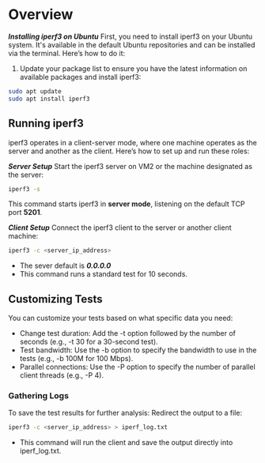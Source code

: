 # Overview

***Installing iperf3 on Ubuntu***
First, you need to install iperf3 on your Ubuntu system. It's available in the default Ubuntu repositories and can be installed via the terminal. Here’s how to do it:

1. Update  your package list to ensure you have the latest information on available packages and install iperf3:

```bash
sudo apt update
sudo apt install iperf3
```

## Running iperf3

iperf3 operates in a client-server mode, where one machine operates as the server and another as the client. Here’s how to set up and run these roles:

***Server Setup***
Start the iperf3 server on VM2 or the machine designated as the server:

```bash
iperf3 -s
```

This command starts iperf3 in **server mode**, listening on the default TCP port **5201**.

***Client Setup***
Connect the iperf3 client to the server or another client machine:

```bash
iperf3 -c <server_ip_address>
```

- The sever default is ***0.0.0.0***
- This command runs a standard test for 10 seconds.

## Customizing Tests

You can customize your tests based on what specific data you need:

- Change test duration: Add the -t option followed by the number of seconds (e.g., -t 30 for a 30-second test).
- Test bandwidth: Use the -b option to specify the bandwidth to use in the tests (e.g., -b 100M for 100 Mbps).
- Parallel connections: Use the -P option to specify the number of parallel client threads (e.g., -P 4).

### Gathering Logs

To save the test results for further analysis:
Redirect the output to a file:

```bash
iperf3 -c <server_ip_address> > iperf_log.txt
```

- This command will run the client and save the output directly into iperf_log.txt.
